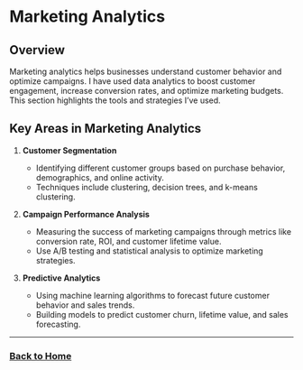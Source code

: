 # Marketing Analytics

## Overview

Marketing analytics helps businesses understand customer behavior and optimize campaigns. I have used data analytics to boost customer engagement, increase conversion rates, and optimize marketing budgets. This section highlights the tools and strategies I’ve used.

## Key Areas in Marketing Analytics

1. **Customer Segmentation**
   - Identifying different customer groups based on purchase behavior, demographics, and online activity.
   - Techniques include clustering, decision trees, and k-means clustering.

2. **Campaign Performance Analysis**
   - Measuring the success of marketing campaigns through metrics like conversion rate, ROI, and customer lifetime value.
   - Use A/B testing and statistical analysis to optimize marketing strategies.

3. **Predictive Analytics**
   - Using machine learning algorithms to forecast future customer behavior and sales trends.
   - Building models to predict customer churn, lifetime value, and sales forecasting.

---

### **[Back to Home](#home)**